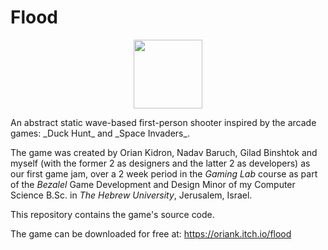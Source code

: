 # Flood
<p align='center'>
  <a href="https://ereldebel.itch.io/Flood/"><img src="https://leafo.net/igjc-presentation/itchio-logo.png" width=110/></a>
</p>
An abstract static wave-based first-person shooter inspired by the arcade games: _Duck Hunt_ and _Space Invaders_.

The game was created by Orian Kidron, Nadav Baruch, Gilad Binshtok and myself (with the former 2 as designers and the latter 2 as developers) as our first game jam, over a 2 week period in the _Gaming Lab_ course as part of the _Bezalel_ Game Development and Design Minor of my Computer Science B.Sc. in _The Hebrew University_, Jerusalem, Israel.

This repository contains the game's source code.

The game can be downloaded for free at: https://oriank.itch.io/flood
